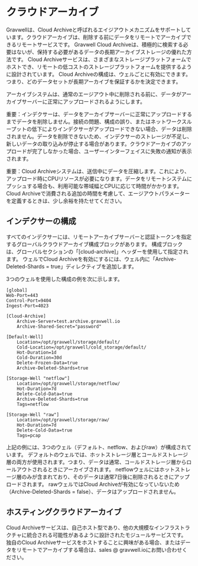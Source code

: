 # クラウドアーカイブ

Gravwellは、Cloud Archiveと呼ばれるエイジアウトメカニズムをサポートしています。クラウドアーカイブは、削除する前にデータをリモートでアーカイブできるリモートサービスです。 Gravwell Cloud Archiveは、積極的に検索する必要はないが、保持する必要があるデータの長期アーカイブストレージの優れた方法です。 Cloud Archiveサービスは、さまざまなストレージプラットフォームでホストでき、リモートの低コストのストレージプラットフォームを提供するように設計されています。 Cloud Archiveの構成は、ウェルごとに有効にできます。つまり、どのデータセットが長期アーカイブを保証するかを決定できます。

アーカイブシステムは、通常のエージアウト中に削除される前に、データがアーカイブサーバーに正常にアップロードされるようにします。

重要：インデクサーは、データをアーカイブサーバーに正常にアップロードするまでデータを削除しません。接続の問題、構成の誤り、またはネットワークスループットの低下によりインデクサーがアップロードできない場合、データは削除されません。データを削除できないため、インデクサーのストレージが不足し、新しいデータの取り込みが停止する場合があります。クラウドアーカイブのアップロードが完了しなかった場合、ユーザーインターフェイスに失敗の通知が表示されます。

重要：Cloud Archiveシステムは、送信中にデータを圧縮します。これにより、アップロード時にCPUリソースが必要になります。データをリモートシステムにプッシュする場合も、利用可能な帯域幅とCPUに応じて時間がかかります。 Cloud Archiveで消費される追加の時間を考慮して、エージアウトパラメーターを定義するときは、少し余裕を持たせてください。

## インデクサーの構成

すべてのインデクサーには、リモートアーカイブサーバーと認証トークンを指定するグローバルクラウドアーカイブ構成ブロックがあります。 構成ブロックは、グローバルセクションの「[cloud-archive]」ヘッダーを使用して指定されます。 ウェルでCloud Archiveを有効にするには、ウェル内に「Archive-Deleted-Shards = true」ディレクティブを追加します。

3つのウェルを使用した構成の例を次に示します。

```
[global]
Web-Port=443
Control-Port=9404
Ingest-Port=4023

[Cloud-Archive]
	Archive-Server=test.archive.gravwell.io
	Archive-Shared-Secret="password"

[Default-Well]
	Location=/opt/gravwell/storage/default/
	Cold-Location=/opt/gravwell/cold_storage/default/
	Hot-Duration=1d
	Cold-Duration=30d
	Delete-Frozen-Data=true
	Archive-Deleted-Shards=true

[Storage-Well "netflow"]
	Location=/opt/gravwell/storage/netflow/
	Hot-Duration=7d
	Delete-Cold-Data=true
	Archive-Deleted-Shards=true
	Tags=netflow

[Storage-Well "raw"]
	Location=/opt/gravwell/storage/raw/
	Hot-Duration=7d
	Delete-Cold-Data=true
	Tags=pcap
```

上記の例には、3つのウェル（デフォルト、netflow、およびraw）が構成されています。 デフォルトのウェルでは、ホットストレージ層とコールドストレージ層の両方が使用されます。つまり、データは通常、コールドストレージ層からロールアウトされるときにアーカイブされます。 netflowウェルにはホットストレージ層のみが含まれており、そのデータは通常7日後に削除されるときにアップロードされます。 rawウェルではCloud Archiveが有効になっていないため（Archive-Deleted-Shards = false）、データはアップロードされません。

## ホスティングクラウドアーカイブ

Cloud Archiveサービスは、自己ホスト型であり、他の大規模なインフラストラクチャに統合される可能性があるように設計されたモジュールサービスです。 独自のCloud Archiveサービスをホストすることに興味がある場合、またはデータをリモートでアーカイブする場合は、sales @ gravwell.ioにお問い合わせください。
